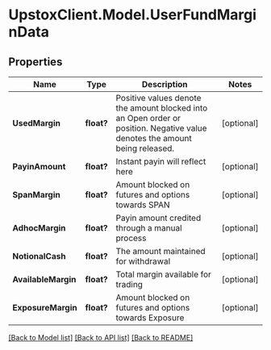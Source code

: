 # UpstoxClient.Model.UserFundMarginData
## Properties

Name | Type | Description | Notes
------------ | ------------- | ------------- | -------------
**UsedMargin** | **float?** | Positive values denote the amount blocked into an Open order or position.  Negative value denotes the amount being released. | [optional] 
**PayinAmount** | **float?** | Instant payin will reflect here | [optional] 
**SpanMargin** | **float?** | Amount blocked on futures and options towards SPAN | [optional] 
**AdhocMargin** | **float?** | Payin amount credited through a manual process | [optional] 
**NotionalCash** | **float?** | The amount maintained for withdrawal | [optional] 
**AvailableMargin** | **float?** | Total margin available for trading | [optional] 
**ExposureMargin** | **float?** | Amount blocked on futures and options towards Exposure | [optional] 

[[Back to Model list]](../README.md#documentation-for-models) [[Back to API list]](../README.md#documentation-for-api-endpoints) [[Back to README]](../README.md)

